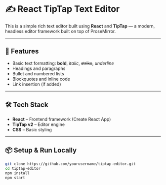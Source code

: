 # ✍️ React TipTap Text Editor

This is a simple rich text editor built using **React** and **TipTap** — a modern, headless editor framework built on top of ProseMirror.

---

## 🚀 Features

- Basic text formatting: **bold**, *italic*, ~~strike~~, _underline_
- Headings and paragraphs
- Bullet and numbered lists
- Blockquotes and inline code
- Link insertion (if added)

---

## 🛠 Tech Stack

- **React** – Frontend framework (Create React App)
- **TipTap v2** – Editor engine
- **CSS** – Basic styling

---

## 📦 Setup & Run Locally

```bash
git clone https://github.com/yourusername/tiptap-editor.git
cd tiptap-editor
npm install
npm start
